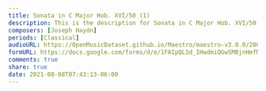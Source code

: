 ```yaml
---
title: Sonata in C Major Hob. XVI/50 (1)
description: This is the description for Sonata in C Major Hob. XVI/50 by Joseph Haydn
composers: [Joseph Haydn]
periods: [Classical]
audioURL: https://OpenMusicDataset.github.io/Maestro/maestro-v3.0.0/2009/MIDI-Unprocessed_12_R1_2009_03-05_ORIG_MID--AUDIO_12_R1_2009_12_R1_2009_03_WAV.midi
formURL: https://docs.google.com/forms/d/e/1FAIpQLSd_IHwdmiQGwSMBjnHmfMF27YzxVddCBCX2ze0TJvFdKz3dlg/viewform
comments: true
share: true
date: 2021-08-08T07:43:13-06:00
---
```

